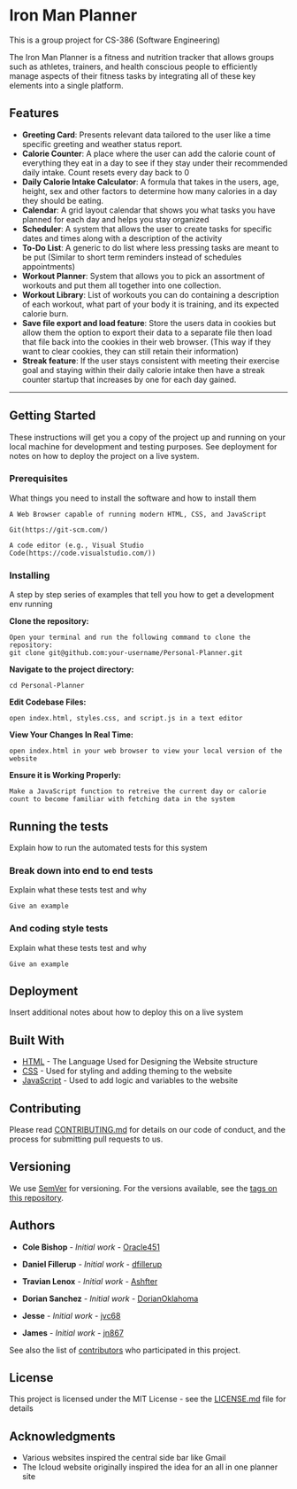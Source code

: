 # Iron Man Planner

This is a group project for CS-386 (Software Engineering)

The Iron Man Planner is a fitness and nutrition tracker that allows groups such as athletes, trainers, and health conscious people to efficiently manage aspects of their fitness tasks by integrating all of these key elements into a single platform.

## Features

- **Greeting Card**: Presents relevant data tailored to the user like a time specific greeting and weather status report.
- **Calorie Counter**: A place where the user can add the calorie count of everything they eat in a day to see if they stay under their recommended daily intake. Count resets every day back to 0
- **Daily Calorie Intake Calculator**: A formula that takes in the users, age, height, sex and other factors to determine how many calories in a day they should be eating.
- **Calendar**: A grid layout calendar that shows you what tasks you have planned for each day and helps you stay organized
- **Scheduler**: A system that allows the user to create tasks for specific dates and times along with a description of the activity
- **To-Do List**: A generic to do list where less pressing tasks are meant to be put (Similar to short term reminders instead of schedules appointments)
- **Workout Planner**: System that allows you to pick an assortment of workouts and put them all together into one collection.
- **Workout Library**: List of workouts you can do containing a description of each workout, what part of your body it is training, and its expected calorie burn.
- **Save file export and load feature**: Store the users data in cookies but allow them the option to export their data to a separate file then load that file back into the cookies in their web browser. (This way if they want to clear cookies, they can still retain their information)
- **Streak feature**: If the user stays consistent with meeting their exercise goal and staying within their daily calorie intake then have a streak counter startup that increases by one for each day gained.

---

## Getting Started

These instructions will get you a copy of the project up and running on your local machine for development and testing purposes. See deployment for notes on how to deploy the project on a live system.

### Prerequisites

What things you need to install the software and how to install them

```
A Web Browser capable of running modern HTML, CSS, and JavaScript
```

```
Git(https://git-scm.com/)
```

```
A code editor (e.g., Visual Studio Code(https://code.visualstudio.com/))
```

### Installing

A step by step series of examples that tell you how to get a development env running

**Clone the repository:**

```
Open your terminal and run the following command to clone the repository:
git clone git@github.com:your-username/Personal-Planner.git
```

**Navigate to the project directory:**

```
cd Personal-Planner
```

**Edit Codebase Files:**

```
open index.html, styles.css, and script.js in a text editor
```

**View Your Changes In Real Time:**

```
open index.html in your web browser to view your local version of the website
```

**Ensure it is Working Properly:**

```
Make a JavaScript function to retreive the current day or calorie count to become familiar with fetching data in the system
```

## Running the tests

Explain how to run the automated tests for this system

### Break down into end to end tests

Explain what these tests test and why

```
Give an example
```

### And coding style tests

Explain what these tests test and why

```
Give an example
```

## Deployment

Insert additional notes about how to deploy this on a live system

## Built With

* [HTML](https://www.w3schools.com/html/) - The Language Used for Designing the Website structure
* [CSS](https://www.w3schools.com/Css/) - Used for styling and adding theming to the website
* [JavaScript](https://www.w3schools.com/Js/) - Used to add logic and variables to the website

## Contributing

Please read [CONTRIBUTING.md](CONTRIBUTING.md) for details on our code of conduct, and the process for submitting pull requests to us.

## Versioning

We use [SemVer](http://semver.org/) for versioning. For the versions available, see the [tags on this repository](https://github.com/Oracle451/Personal-Planner/tags). 

## Authors

* **Cole Bishop** - *Initial work* - [Oracle451](https://github.com/Oracle451)

* **Daniel Fillerup** - *Initial work* - [dfillerup](https://github.com/dfillerup)

* **Travian Lenox** - *Initial work* - [Ashfter](https://github.com/Ashfter)

* **Dorian Sanchez** - *Initial work* - [DorianOklahoma](https://github.com/DorianOklahoma)

* **Jesse** - *Initial work* - [jvc68](https://github.com/jvc68)

* **James** - *Initial work* - [jn867](https://github.com/jn867)

See also the list of [contributors]([https://github.com/your/project/contributors](https://github.com/Oracle451/Personal-Planner/graphs/contributors)) who participated in this project.

## License

This project is licensed under the MIT License - see the [LICENSE.md](LICENSE.txt) file for details

## Acknowledgments

* Various websites inspired the central side bar like Gmail
* The Icloud website originally inspired the idea for an all in one planner site

